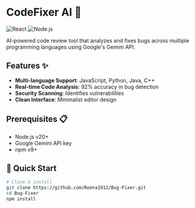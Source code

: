 # CodeFixer AI :robot:

![React](https://img.shields.io/badge/React-18.2-blue)
![Node.js](https://img.shields.io/badge/Node.js-20.0-green)

AI-powered code review tool that analyzes and fixes bugs across multiple programming languages using Google's Gemini API.

## Features ✨

- **Multi-language Support**: JavaScript, Python, Java, C++
- **Real-time Code Analysis**: 92% accuracy in bug detection
- **Security Scanning**: Identifies vulnerabilities
- **Clean Interface**: Minimalist editor design

## Prerequisites 📋

- Node.js v20+
- Google Gemini API key
- npm v9+

## 🚀 Quick Start  

```bash
# Clone & install
git clone https://github.com/Reena1912/Bug-Fixer.git
cd Bug-Fixer
npm install

